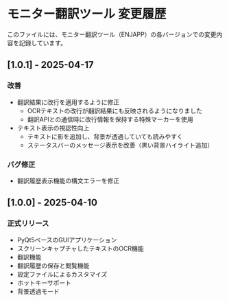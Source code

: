 # モニター翻訳ツール 変更履歴

このファイルには、モニター翻訳ツール（ENJAPP）の各バージョンでの変更内容を記録しています。

## [1.0.1] - 2025-04-17

### 改善
- 翻訳結果に改行を適用するように修正
  - OCRテキストの改行が翻訳結果にも反映されるようになりました
  - 翻訳APIとの通信時に改行情報を保持する特殊マーカーを使用
- テキスト表示の視認性向上
  - テキストに影を追加し、背景が透過していても読みやすく
  - ステータスバーのメッセージ表示を改善（黒い背景ハイライト追加）

### バグ修正
- 翻訳履歴表示機能の構文エラーを修正

## [1.0.0] - 2025-04-10

### 正式リリース
- PyQt5ベースのGUIアプリケーション
- スクリーンキャプチャしたテキストのOCR機能
- 翻訳機能
- 翻訳履歴の保存と閲覧機能
- 設定ファイルによるカスタマイズ
- ホットキーサポート
- 背景透過モード
